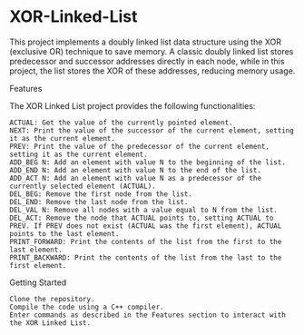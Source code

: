 # XOR-Linked-List

This project implements a doubly linked list data structure using the XOR (exclusive OR) technique to save memory. A classic doubly linked list stores predecessor and successor addresses directly in each node, while in this project, the list stores the XOR of these addresses, reducing memory usage.

Features

The XOR Linked List project provides the following functionalities:

    ACTUAL: Get the value of the currently pointed element.
    NEXT: Print the value of the successor of the current element, setting it as the current element.
    PREV: Print the value of the predecessor of the current element, setting it as the current element.
    ADD_BEG N: Add an element with value N to the beginning of the list.
    ADD_END N: Add an element with value N to the end of the list.
    ADD_ACT N: Add an element with value N as a predecessor of the currently selected element (ACTUAL).
    DEL_BEG: Remove the first node from the list.
    DEL_END: Remove the last node from the list.
    DEL_VAL N: Remove all nodes with a value equal to N from the list.
    DEL_ACT: Remove the node that ACTUAL points to, setting ACTUAL to PREV. If PREV does not exist (ACTUAL was the first element), ACTUAL points to the last element.
    PRINT_FORWARD: Print the contents of the list from the first to the last element.
    PRINT_BACKWARD: Print the contents of the list from the last to the first element.

Getting Started

    Clone the repository.
    Compile the code using a C++ compiler.
    Enter commands as described in the Features section to interact with the XOR Linked List.
